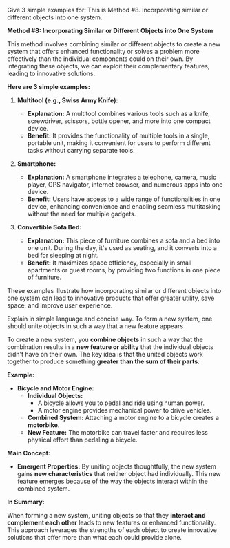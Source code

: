 Give 3 simple examples for:
This is Method #8. Incorporating similar or different objects into one system.

**Method #8: Incorporating Similar or Different Objects into One System**

This method involves combining similar or different objects to create a new system that offers enhanced functionality or solves a problem more effectively than the individual components could on their own. By integrating these objects, we can exploit their complementary features, leading to innovative solutions.

**Here are 3 simple examples:**

1. **Multitool (e.g., Swiss Army Knife):**
   - **Explanation:** A multitool combines various tools such as a knife, screwdriver, scissors, bottle opener, and more into one compact device.
   - **Benefit:** It provides the functionality of multiple tools in a single, portable unit, making it convenient for users to perform different tasks without carrying separate tools.

2. **Smartphone:**
   - **Explanation:** A smartphone integrates a telephone, camera, music player, GPS navigator, internet browser, and numerous apps into one device.
   - **Benefit:** Users have access to a wide range of functionalities in one device, enhancing convenience and enabling seamless multitasking without the need for multiple gadgets.

3. **Convertible Sofa Bed:**
   - **Explanation:** This piece of furniture combines a sofa and a bed into one unit. During the day, it's used as seating, and it converts into a bed for sleeping at night.
   - **Benefit:** It maximizes space efficiency, especially in small apartments or guest rooms, by providing two functions in one piece of furniture.

These examples illustrate how incorporating similar or different objects into one system can lead to innovative products that offer greater utility, save space, and improve user experience.


Explain in simple language and concise way.
To form a new system, one should unite objects in such a way that a new feature appears

To create a new system, you **combine objects** in such a way that the combination results in a **new feature or ability** that the individual objects didn't have on their own. The key idea is that the united objects work together to produce something **greater than the sum of their parts**.

**Example:**

- **Bicycle and Motor Engine:**
  - **Individual Objects:**
    - A bicycle allows you to pedal and ride using human power.
    - A motor engine provides mechanical power to drive vehicles.
  - **Combined System:** Attaching a motor engine to a bicycle creates a **motorbike**.
  - **New Feature:** The motorbike can travel faster and requires less physical effort than pedaling a bicycle.

**Main Concept:**

- **Emergent Properties:** By uniting objects thoughtfully, the new system gains **new characteristics** that neither object had individually. This new feature emerges because of the way the objects interact within the combined system.

**In Summary:**

When forming a new system, uniting objects so that they **interact and complement each other** leads to new features or enhanced functionality. This approach leverages the strengths of each object to create innovative solutions that offer more than what each could provide alone.